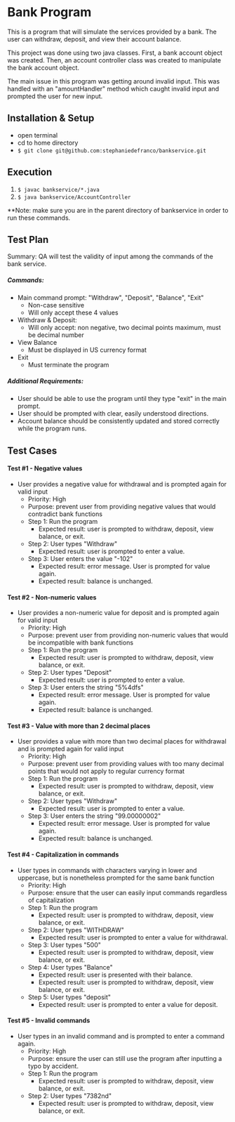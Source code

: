 # Bank Program 

This is a program that will simulate the services provided by a bank. The user can withdraw, deposit, and view their account balance.

This project was done using two java classes. First, a bank account object was created. Then, an account controller class was created to manipulate the bank account object. 

The main issue in this program was getting around invalid input. This was handled with an "amountHandler" method which caught invalid input and prompted the user for new input.


## Installation & Setup
- open terminal
- cd to home directory
- `$ git clone git@github.com:stephaniedefranco/bankservice.git`

## Execution
1) `$ javac bankservice/*.java`
2) `$ java bankservice/AccountController`

**Note: make sure you are in the parent directory of bankservice in order to run these commands.


## Test Plan

Summary: QA will test the validity of input among the commands of the bank service.

##### Commands: 
- Main command prompt: "Withdraw", "Deposit", "Balance", "Exit"
    - Non-case sensitive
    - Will only accept these 4 values
- Withdraw & Deposit: 
    - Will only accept: non negative, two decimal points maximum, must be decimal number
- View Balance
    - Must be displayed in US currency format
- Exit
    - Must terminate the program

##### Additional Requirements: 
- User should be able to use the program until they type "exit" in the main prompt.
- User should be prompted with clear, easily understood directions.
- Account balance should be consistently updated and stored correctly while the program runs.

## Test Cases 

#### Test #1 - Negative values
- User provides a negative value for withdrawal and is prompted again for valid input
  - Priority: High
  - Purpose: prevent user from providing negative values that would contradict bank functions
  - Step 1: Run the program
     - Expected result: user is prompted to withdraw, deposit, view balance, or exit.
  - Step 2: User types "Withdraw"
     - Expected result: user is prompted to enter a value.
  - Step 3: User enters the value "-102"
     - Expected result: error message. User is prompted for value again. 
     - Expected result: balance is unchanged.

#### Test #2 - Non-numeric values
- User provides a non-numeric value for deposit and is prompted again for valid input
  - Priority: High
  - Purpose: prevent user from providing non-numeric values that would be incompatible with bank functions
  - Step 1: Run the program
     - Expected result: user is prompted to withdraw, deposit, view balance, or exit.
  - Step 2: User types "Deposit"
     - Expected result: user is prompted to enter a value.
  - Step 3: User enters the string "5%4dfs"
     - Expected result: error message. User is prompted for value again. 
     - Expected result: balance is unchanged.
     
#### Test #3 - Value with more than 2 decimal places
- User provides a value with more than two decimal places for withdrawal and is prompted again for valid input
  - Priority: High
  - Purpose: prevent user from providing values with too many decimal points that would not apply to regular currency format
  - Step 1: Run the program
     - Expected result: user is prompted to withdraw, deposit, view balance, or exit.
  - Step 2: User types "Withdraw"
     - Expected result: user is prompted to enter a value.
  - Step 3: User enters the string "99.00000002"
     - Expected result: error message. User is prompted for value again. 
     - Expected result: balance is unchanged. 
     
#### Test #4 - Capitalization in commands
- User types in commands with characters varying in lower and uppercase, but is nonetheless prompted for the same bank function
    - Priority: High
    - Purpose: ensure that the user can easily input commands regardless of capitalization
    - Step 1: Run the program
         - Expected result: user is prompted to withdraw, deposit, view balance, or exit.
    - Step 2: User types "WITHDRAW"
         - Expected result: user is prompted to enter a value for withdrawal.
    - Step 3: User types "500"
         - Expected result: user is prompted to withdraw, deposit, view balance, or exit.
    - Step 4: User types "Balance"
         - Expected result: user is presented with their balance. 
         - Expected result: user is prompted to withdraw, deposit, view balance, or exit.
    - Step 5: User types "deposit" 
         - Expected result: user is prompted to enter a value for deposit. 
         
 #### Test #5 - Invalid commands
 - User types in an invalid command and is prompted to enter a command again.
     - Priority: High
     - Purpose: ensure the user can still use the program after inputting a typo by accident. 
     - Step 1: Run the program
        - Expected result: user is prompted to withdraw, deposit, view balance, or exit.
     - Step 2: User types "7382nd"
        - Expected result: user is prompted to withdraw, deposit, view balance, or exit.
